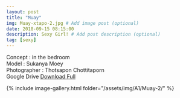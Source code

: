 ```yaml
---
layout: post
title: "Muay"
img: Muay-xtapo-2.jpg # Add image post (optional)
date: 2018-09-15 08:15:00
description: Sexy Girl! # Add post description (optional)
tag: [sexy]
---
```

Concept : in the bedroom  
Model : Sukanya Moey  
Photographer : Thotsapon Chottitaporn  
Google Drive [Download Full](http://gestyy.com/e0BQte)    


{% include image-gallery.html folder="/assets/img/A1/Muay-2/" %}
